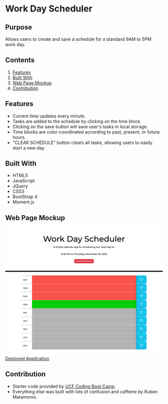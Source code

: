 # Work Day Scheduler

## Purpose
Allows users to create and save a schedule for a standard 9AM to 5PM work day.

## Contents
1. [Features](#features)
2. [Built With](#built-with)
3. [Web Page Mockup](#web-page-mockup)
4. [Contribution](#contribution)

## Features
* Current time updates every minute.
* Tasks are added to the schedule by clicking on the time block.
* Clicking on the save button will save user's tasks in local storage.
* Time blocks are color-coordinated according to past, present, or future hours.
* "CLEAR SCHEDULE" button clears all tasks, allowing users to easily start a new day.

## Built With
* HTML5
* JavaScript
* JQuery 
* CSS3
* BootStrap 4
* Moment.js

## Web Page Mockup
![Work Day Scheduler](./assets/images/mockup.png)
[Deployed Application](valiantcreative33.github.io/work-day-scheduler/)

## Contribution
* Starter code provided by [UCF Coding Boot Camp](https://github.com/coding-boot-camp/super-disco).
* Everything else was built with lots of confusion and caffeine by Ruben Matamoros.